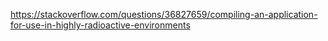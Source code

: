 <https://stackoverflow.com/questions/36827659/compiling-an-application-for-use-in-highly-radioactive-environments>
